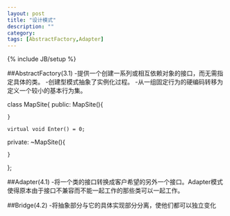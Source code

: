 ```yaml
---
layout: post
title: "设计模式"
description: ""
category: 
tags: [AbstractFactory,Adapter]
---
```

{% include JB/setup %}

##AbstractFactory(3.1) 
-提供一个创建一系列或相互依赖对象的接口，而无需指定具体的类。
-创建型模式抽象了实例化过程。
-从一组固定行为的硬编码转移为定义一个较小的基本行为集。

class MapSite{
public:
	MapSite(){
		
	}

	virtual void Enter() = 0;
private:
	~MapSite(){

	}
};

##Adapter(4.1) 
-将一个类的接口转换成客户希望的另外一个接口。Adapter模式使得原本由于接口不兼容而不能一起工作的那些类可以一起工作。

##Bridge(4.2) 
-将抽象部分与它的具体实现部分分离，使他们都可以独立变化